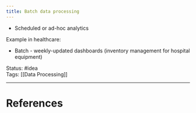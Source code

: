 ```yaml
---
title: Batch data processing
---
```

- Scheduled or ad-hoc analytics

Example in healthcare:
- Batch - weekly-updated dashboards (inventory management for hospital equipment)

Status: #idea  
Tags:  [[Data Processing]]

---
# References